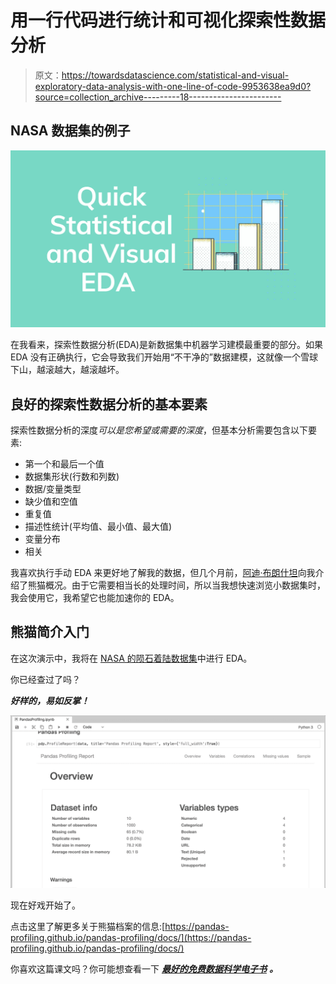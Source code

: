 # 用一行代码进行统计和可视化探索性数据分析

> 原文：<https://towardsdatascience.com/statistical-and-visual-exploratory-data-analysis-with-one-line-of-code-9953638ea9d0?source=collection_archive---------18----------------------->

## NASA 数据集的例子

![](img/1583f380db6e149edb7785f253b7d191.png)

在我看来，探索性数据分析(EDA)是新数据集中机器学习建模最重要的部分。如果 EDA 没有正确执行，它会导致我们开始用“不干净的”数据建模，这就像一个雪球下山，越滚越大，越滚越坏。

## 良好的探索性数据分析的基本要素

探索性数据分析的深度*可以是您希望或需要的深度*，但基本分析需要包含以下要素:

*   第一个和最后一个值
*   数据集形状(行数和列数)
*   数据/变量类型
*   缺少值和空值
*   重复值
*   描述性统计(平均值、最小值、最大值)
*   变量分布
*   相关

我喜欢执行手动 EDA 来更好地了解我的数据，但几个月前，[阿迪·布朗什坦](https://medium.com/u/c82c464daf80?source=post_page-----9953638ea9d0--------------------------------)向我介绍了熊猫概况。由于它需要相当长的处理时间，所以当我想快速浏览小数据集时，我会使用它，我希望它也能加速你的 EDA。

## 熊猫简介入门

在这次演示中，我将在 [NASA 的陨石着陆数据集](https://data.nasa.gov/Space-Science/Meteorite-Landings/gh4g-9sfh)中进行 EDA。

你已经查过了吗？

***好样的，易如反掌！***

![](img/ac9db99a9204db73f30d61a10a2243d9.png)

现在好戏开始了。

点击这里了解更多关于熊猫档案的信息:[https://pandas-profiling.github.io/pandas-profiling/docs/](https://pandas-profiling.github.io/pandas-profiling/docs/)

你喜欢这篇课文吗？你可能想查看一下 [***最好的免费数据科学电子书***](/the-best-free-data-science-ebooks-b671691e5231) ***。***